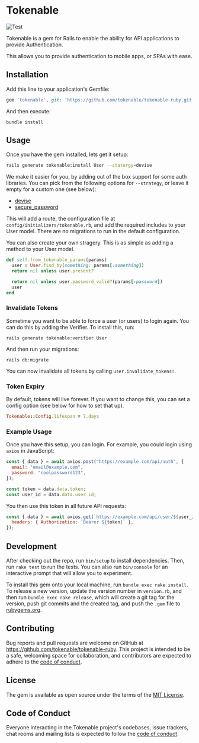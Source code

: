 # Tokenable

![Test](https://github.com/tokenable/tokenable-ruby/workflows/Test/badge.svg)

Tokenable is a gem for Rails to enable the ability for API applications to provide Authentication.

This allows you to provide authentication to mobile apps, or SPAs with ease.

## Installation

Add this line to your application's Gemfile:

```ruby
gem 'tokenable', git: 'https://github.com/tokenable/tokenable-ruby.git'
```

And then execute:

```
bundle install
```

## Usage

Once you have the gem installed, lets get it setup:

```bash
rails generate tokenable:install User --statergy=devise
```

We make it easier for you, by adding out of the box support for some auth libraries. You can pick from the following options for `--strategy`, or leave it empty for a custom one (see below):

- [devise](https://github.com/heartcombo/devise)
- [secure_password](https://api.rubyonrails.org/classes/ActiveModel/SecurePassword/ClassMethods.html)

This will add a route, the configuration file at `config/initializers/tokenable.rb`, and add the required includes to your User model. There are no migrations to run in the default configuration.

You can also create your own stragery. This is as simple as adding a method to your User model.

```ruby
def self.from_tokenable_params(params)
  user = User.find_by(something: params[:something])
  return nil unless user.present?

  return nil unless user.password_valid?(params[:password])
  user
end
```

### Invalidate Tokens

Sometime you want to be able to force a user (or users) to login again. You can do this by adding the Verifier. To install this, run:

```
rails generate tokenable:verifier User
```

And then run your migrations:

```
rails db:migrate
```

You can now invalidate all tokens by calling `user.invalidate_tokens!`.

### Token Expiry

By default, tokens will live forever. If you want to change this, you can set a config option (see below for how to set that up).

```ruby
Tokenable::Config.lifespan = 7.days
```

### Example Usage

Once you have this setup, you can login. For example, you could login using `axios` in JavaScript:

```js
const { data } = await axios.post("https://example.com/api/auth", {
  email: "email@example.com",
  password: "coolpassword123",
});

const token = data.data.token;
const user_id = data.data.user_id;
```

You then use this token in all future API requests:

```js
const { data } = await axios.get(`https://example.com/api/user/${user_id}`, {
  headers: { Authorization: `Bearer ${token}` },
});
```

## Development

After checking out the repo, run `bin/setup` to install dependencies. Then, run `rake test` to run the tests. You can also run `bin/console` for an interactive prompt that will allow you to experiment.

To install this gem onto your local machine, run `bundle exec rake install`. To release a new version, update the version number in `version.rb`, and then run `bundle exec rake release`, which will create a git tag for the version, push git commits and the created tag, and push the `.gem` file to [rubygems.org](https://rubygems.org).

## Contributing

Bug reports and pull requests are welcome on GitHub at <https://github.com/tokenable/tokenable-ruby>. This project is intended to be a safe, welcoming space for collaboration, and contributors are expected to adhere to the [code of conduct](https://github.com/tokenable/tokenable-ruby/blob/main/CODE_OF_CONDUCT.md).

## License

The gem is available as open source under the terms of the [MIT License](https://opensource.org/licenses/MIT).

## Code of Conduct

Everyone interacting in the Tokenable project's codebases, issue trackers, chat rooms and mailing lists is expected to follow the [code of conduct](https://github.com/tokenable/tokenable-ruby/blob/main/CODE_OF_CONDUCT.md).
